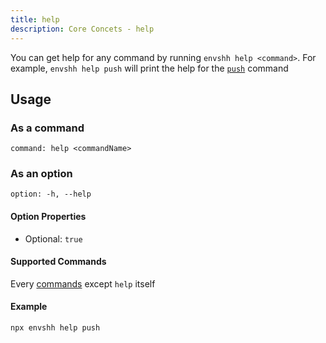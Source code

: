 ```yaml
---
title: help
description: Core Concets - help
---
```


You can get help for any command by running `envshh help <command>`. For example, `envshh help push` will print the help for the [`push`](/envshh/commands/01-push) command

## Usage

### As a command

`command: help <commandName>`

### As an option

`option: -h, --help`

#### Option Properties

- Optional: `true`

#### Supported Commands

Every [commands](/envshh/commands) except `help` itself

#### Example

```sh
npx envshh help push
```
